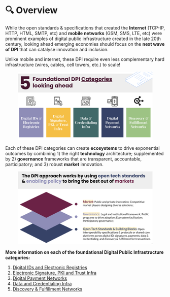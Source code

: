 # 🔍 Overview

While the open standards & specifications that created the **Internet** (TCP-IP, HTTP, HTML, SMTP, etc) and **mobile networks** (GSM, SMS, LTE, etc) were prominent examples of digital public infrastructure created in the late 20th century, looking ahead emerging economies should focus on the **next wave of DPI** that can catalyse innovation and inclusion.

Unlike mobile and internet, these DPI require even less complementary hard infrastructure  (wires, cables, cell towers, etc.) to scale!&#x20;

<figure><img src=".gitbook/assets/Screenshot 2023-06-03 at 2.39.53 PM.png" alt=""><figcaption></figcaption></figure>

Each of these DPI categories can create **ecosystems** to drive exponential outcomes by combining 1) the right **technology** architecture; supplemented by 2) **governance** frameworks that are transparent, accountable, participatory; and 3) robust **market** innovation.

<figure><img src=".gitbook/assets/Screenshot 2023-06-03 at 2.53.50 PM.png" alt=""><figcaption></figcaption></figure>

**More information on each of the foundational Digital Public Infrastructure categories:**

1. [Digital IDs and Electronic Registries](dpi/digital-ids-and-electronic-registries/)
2. [Electronic Signature, PKI and Trust Infra](dpi/electronic-signature-pki-and-trust-infra.md)
3. [Digital Payment Networks](dpi/digital-payment-networks/)
4. [Data and Credentialing Infra](dpi/data-and-credentialing-infra.md)
5. [Discovery & Fulfillment Networks](dpi/discovery-and-fulfillment-networks.md)
